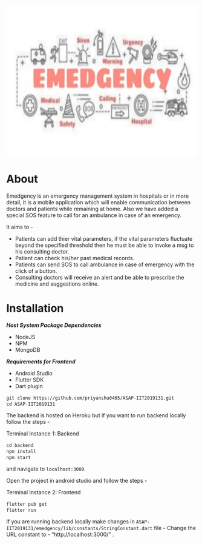 
<img src="https://github.com/priyanshu0405/ASAP-IIT2019131/blob/master/images/log.jpeg" width="100%" height="400"> 

# About 

Emedgency is an emergency management system in hospitals or in more detail, it is a mobile application which will enable communication between doctors and patients while remaining at home. Also we have added a special SOS feature to call for an ambulance in case of an emergency.

It aims to -
- Patients can add thier vital parameters, if the vital parameters fluctuate beyond the specified threshold then he must be able to invoke a msg to his consulting doctor.
- Patient can check his/her past medical records.
- Patients can send SOS to call ambulance in case of emergency with the click of a button.
- Consulting doctors will receive an alert and be able to prescribe the medicine and suggestions online.

# Installation

***Host System Package Dependencies***

- NodeJS
- NPM
- MongoDB

***Requirements for Frontend***

- Android Studio
- Flutter SDK
- Dart plugin

```
git clone https://github.com/priyanshu0405/ASAP-IIT2019131.git
cd ASAP-IIT2019131
```
The backend is hosted on Heroku but if you want to run backend locally follow the steps -

Terminal Instance 1: Backend

```
cd backend
npm install 
npm start
```
and navigate to ```localhost:3000```.

Open the project in android studio and follow the steps -

Terminal Instance 2: Frontend

```
flutter pub get
flutter run
```
If you are running backend locally make changes in ```ASAP-IIT2019131/emedgency/lib/constants/StringConstant.dart``` file - 
Change the URL constant to - “http://localhost:3000/” .
